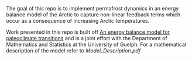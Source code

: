 The goal of this repo is to implement permafrost dynamics in an energy balance model of the Arctic to capture non-linear feedback terms
which occur as a consequence of increasing Arctic temperatures. 

Work presented in this repo is built off [An energy balance model for paleoclimate transitions](https://doi.org/10.5194/cp-15-493-2019) and is a joint effort with the Department of Mathematics and Statistics at the University of Guelph.  For a mathematical description of the model refer to *Model_Description.pdf*
